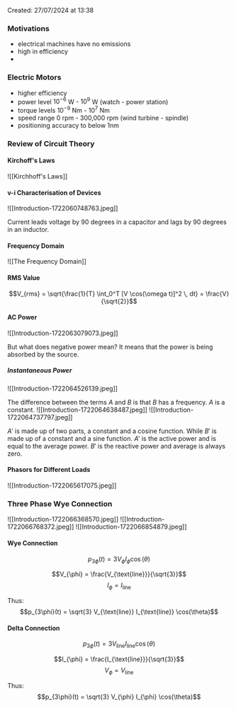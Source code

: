Created: 27/07/2024 at 13:38

### Motivations
- electrical machines have no emissions
- high in efficiency
-
### Electric Motors
- higher efficiency
- power level $10^{-6}$ W - $10^9$ W (watch - power station)
- torque levels $10^{-9}$ Nm - $10^7$ Nm
- speed range 0 rpm - 300,000 rpm (wind turbine - spindle)
- positioning accuracy to below 1nm

### Review of Circuit Theory
#### Kirchoff's Laws
![[Kirchhoff's Laws]]

#### v-i Characterisation of Devices
![[Introduction-1722060748763.jpeg]]

Current leads voltage by 90 degrees in a capacitor and lags by 90 degrees in an inductor.

#### Frequency Domain
![[The Frequency Domain]]

#### RMS Value
$$V_{rms} = \sqrt{\frac{1}{T} \int_0^T [V \cos(\omega t)]^2 \, dt} = \frac{V}{\sqrt{2}}$$

#### AC Power
![[Introduction-1722063079073.jpeg]]

But what does negative power mean? It means that the power is being absorbed by the source.

##### Instantaneous Power
![[Introduction-1722064526139.jpeg]]

The difference between the terms $A$ and $B$ is that $B$ has a frequency. $A$ is a constant.
![[Introduction-1722064638487.jpeg]]
![[Introduction-1722064737797.jpeg]]

$A'$ is made up of two parts, a constant and a cosine function. While $B'$ is made up of a constant and a sine function.
$A'$ is the active power and is equal to the average power. $B'$ is the reactive power and average is always zero.

#### Phasors for Different Loads
![[Introduction-1722065617075.jpeg]]

### Three Phase Wye Connection
![[Introduction-1722066368570.jpeg]]
![[Introduction-1722066768372.jpeg]]
![[Introduction-1722066854879.jpeg]]

#### Wye Connection
$$p_{3\phi}(t) = 3 V_{\phi} I_{\phi} \cos(\theta)$$

$$V_{\phi} = \frac{V_{\text{line}}}{\sqrt{3}}$$
$$I_{\phi} = I_{\text{line}}$$

Thus:
$$p_{3\phi}(t) = \sqrt{3} V_{\text{line}} I_{\text{line}} \cos(\theta)$$


#### Delta Connection
$$p_{3\phi}(t) = 3 V_{\text{line}} I_{\text{line}} \cos(\theta)$$

$$I_{\phi} = \frac{I_{\text{line}}}{\sqrt{3}}$$
$$V_{\phi} = V_{\text{line}}$$

Thus:
$$p_{3\phi}(t) = \sqrt{3} V_{\phi} I_{\phi} \cos(\theta)$$
